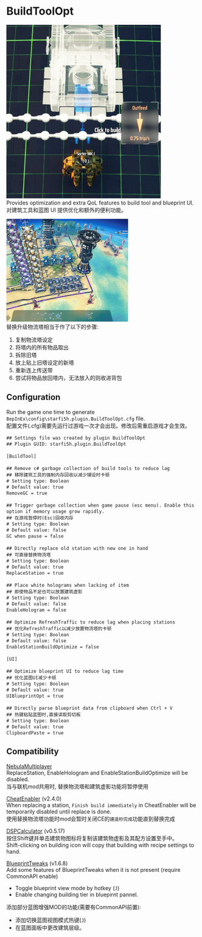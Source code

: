 # BuildToolOpt

![Hologram](https://raw.githubusercontent.com/starfi5h/DSP_Mod/dev/BuildToolOpt/img/demo1.jpg)  
Provides optimization and extra QoL features to build tool and blueprint UI.
对建筑工具和蓝图 UI 提供优化和额外的便利功能。  

![ReplaceStation](https://raw.githubusercontent.com/starfi5h/DSP_Mod/dev/BuildToolOpt/img/demo1.gif)  
替换升级物流塔相当于作了以下的步骤:
1. 复制物流塔设定
2. 将塔内的所有物品取出
3. 拆除旧塔
4. 放上贴上旧塔设定的新塔
5. 重新连上传送带
6. 尝试将物品放回塔内，无法放入的则收进背包  

## Configuration
Run the game one time to generate `BepInEx\config\starfi5h.plugin.BuildToolOpt.cfg` file.  
配置文件(.cfg)需要先运行过游戏一次才会出现。修改后需重启游戏才会生效。    

```
## Settings file was created by plugin BuildToolOpt
## Plugin GUID: starfi5h.plugin.BuildToolOpt

[BuildTool]

## Remove c# garbage collection of build tools to reduce lag
## 移除建筑工具的强制内存回收以减少铺设时卡顿
# Setting type: Boolean
# Default value: true
RemoveGC = true

## Trigger garbage collection when game pause (esc menu). Enable this option if memory usage grow rapidly.
## 在游戏暂停时(Esc)回收内存
# Setting type: Boolean
# Default value: false
GC when pause = false

## Directly replace old station with new one in hand
## 可直接替换物流塔
# Setting type: Boolean
# Default value: true
ReplaceStation = true

## Place white holograms when lacking of item
## 即使物品不足也可以放置建筑虚影
# Setting type: Boolean
# Default value: false
EnableHologram = false

## Optimize RefreshTraffic to reduce lag when placing stations
## 优化RefreshTraffic以减少放置物流塔的卡顿
# Setting type: Boolean
# Default value: false
EnableStationBuildOptimize = false

[UI]

## Optimize blueprint UI to reduce lag time
## 优化蓝图UI减少卡顿
# Setting type: Boolean
# Default value: true
UIBlueprintOpt = true

## Directly parse blueprint data from clipboard when Ctrl + V
## 热键粘贴蓝图时,直接读取剪切板
# Setting type: Boolean
# Default value: true
ClipboardPaste = true
```

## Compatibility  

[NebulaMultiplayer](https://dsp.thunderstore.io/package/nebula/NebulaMultiplayerMod/)  
ReplaceStation, EnableHologram and EnableStationBuildOptimize will be disabled.  
当与联机mod共用时, 替换物流塔和建筑虚影功能将暂停使用  
  
[CheatEnabler](https://dsp.thunderstore.io/package/soarqin/CheatEnabler/) (v2.4.0)  
When replacing a station, `Finish build immediately` in CheatEnabler will be temporarily disabled until replace is done.  
使用替换物流塔功能时mod会暂时关闭CE的`建造秒完成`功能直到替换完成  

[DSPCalculator](https://thunderstore.io/c/dyson-sphere-program/p/jinxOAO/DSPCalculator/) (v0.5.17)  
按住Shift键并单击建筑物图标将复制该建筑物虚影及其配方设置至手中。  
Shift-clicking on building icon will copy that building with recipe settings to hand.  

[BlueprintTweaks](https://thunderstore.io/c/dyson-sphere-program/p/kremnev8/BlueprintTweaks/) (v1.6.8)  
Add some features of BlueprintTweaks when it is not present (require CommonAPI enable)  
- Toggle blueprint view mode by hotkey (`J`)  
- Enable changing building tier in bluepirnt pannel.  
  
添加部分蓝图增强MOD的功能(需要有CommonAPI前置):  
- 添加切换蓝图视图模式热键(`J`)  
- 在蓝图面板中更改建筑层级。  
